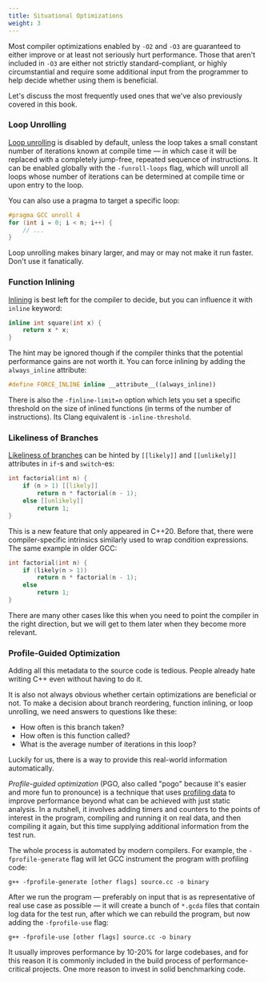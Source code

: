 ```yaml
---
title: Situational Optimizations
weight: 3
---
```


<!--

Generally, you always want to specify the exact platform you are running and turn on `-O3`, but other optimizations, like the ones discussed [in the previous section](../assembly), are far more situational and require some input from the programmer.

-->

Most compiler optimizations enabled by `-O2` and `-O3` are guaranteed to either improve or at least not seriously hurt performance. Those that aren't included in `-O3` are either not strictly standard-compliant, or highly circumstantial and require some additional input from the programmer to help decide whether using them is beneficial.

Let's discuss the most frequently used ones that we've also previously covered in this book.

### Loop Unrolling

[Loop unrolling](/hpc/architecture/loops#loop-unrolling) is disabled by default, unless the loop takes a small constant number of iterations known at compile time — in which case it will be replaced with a completely jump-free, repeated sequence of instructions. It can be enabled globally with the `-funroll-loops` flag, which will unroll all loops whose number of iterations can be determined at compile time or upon entry to the loop.

You can also use a pragma to target a specific loop:

```c++
#pragma GCC unroll 4
for (int i = 0; i < n; i++) {
    // ...
}
```

Loop unrolling makes binary larger, and may or may not make it run faster. Don't use it fanatically.

### Function Inlining

[Inlining](/hpc/architecture/functions#inlining) is best left for the compiler to decide, but you can influence it with `inline` keyword:

```c++
inline int square(int x) {
    return x * x;
}
```

The hint may be ignored though if the compiler thinks that the potential performance gains are not worth it. You can force inlining by adding the `always_inline` attribute:

```c++
#define FORCE_INLINE inline __attribute__((always_inline))
```

There is also the `-finline-limit=n` option which lets you set a specific threshold on the size of inlined functions (in terms of the number of instructions). Its Clang equivalent is `-inline-threshold`.

### Likeliness of Branches

[Likeliness of branches](/hpc/architecture/layout#unequal-branches) can be hinted by `[[likely]]` and `[[unlikely]]` attributes in `if`-s and `switch`-es:

```c++
int factorial(int n) {
    if (n > 1) [[likely]]
        return n * factorial(n - 1);
    else [[unlikely]]
        return 1;
}
```

This is a new feature that only appeared in C++20. Before that, there were compiler-specific intrinsics similarly used to wrap condition expressions. The same example in older GCC:

```c++
int factorial(int n) {
    if (likely(n > 1))
        return n * factorial(n - 1);
    else
        return 1;
}
```

<!--
What it usually does is it swaps the branches so that the more likely one goes immediately after jump (recall that "don't jump" branch is taken by default). The performance gain is usually rather small, because for most hot spots hardware branch prediction works just fine.
-->

There are many other cases like this when you need to point the compiler in the right direction, but we will get to them later when they become more relevant.

### Profile-Guided Optimization

Adding all this metadata to the source code is tedious. People already hate writing C++ even without having to do it.

It is also not always obvious whether certain optimizations are beneficial or not. To make a decision about branch reordering, function inlining, or loop unrolling, we need answers to questions like these:

- How often is this branch taken?
- How often is this function called?
- What is the average number of iterations in this loop?

Luckily for us, there is a way to provide this real-world information automatically.

*Profile-guided optimization* (PGO, also called "pogo" because it's easier and more fun to pronounce) is a technique that uses [profiling data](/hpc/profiling) to improve performance beyond what can be achieved with just static analysis. In a nutshell, it involves adding timers and counters to the points of interest in the program, compiling and running it on real data, and then compiling it again, but this time supplying additional information from the test run.

The whole process is automated by modern compilers. For example, the `-fprofile-generate` flag will let GCC instrument the program with profiling code:

```
g++ -fprofile-generate [other flags] source.cc -o binary
```

After we run the program — preferably on input that is as representative of real use case as possible — it will create a bunch of `*.gcda` files that contain log data for the test run, after which we can rebuild the program, but now adding the `-fprofile-use` flag:

```
g++ -fprofile-use [other flags] source.cc -o binary
```

It usually improves performance by 10-20% for large codebases, and for this reason it is commonly included in the build process of performance-critical projects. One more reason to invest in solid benchmarking code.

<!--

We will study how profiling works more deeply in the [next chapter](../../profiling).

-->
